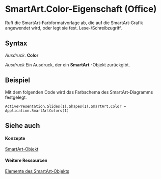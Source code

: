 
# SmartArt.Color-Eigenschaft (Office)

Ruft die SmartArt-Farbformatvorlage ab, die auf die SmartArt-Grafik angewendet wird, oder legt sie fest. Lese-/Schreibzugriff.


## Syntax

 _Ausdruck_. **Color**

 _Ausdruck_ Ein Ausdruck, der ein **SmartArt** -Objekt zurückgibt.


## Beispiel

Mit dem folgenden Code wird das Farbschema des SmartArt-Diagramms festgelegt.


```
ActivePresentation.Slides(1).Shapes(1).SmartArt.Color = Application.SmartArtColors(1)
```


## Siehe auch


#### Konzepte


[SmartArt-Objekt](24332c9b-87c9-7678-9d9f-9e25f2370afc.md)
#### Weitere Ressourcen


[Elemente des SmartArt-Objekts](http://msdn.microsoft.com/library/60a9e7bf-8948-2c30-f206-61e7c46c1928%28Office.15%29.aspx)